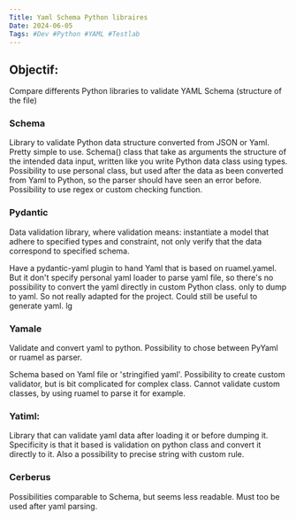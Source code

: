 ```yaml
---
Title: Yaml Schema Python libraires
Date: 2024-06-05
Tags: #Dev #Python #YAML #Testlab
---
```


## Objectif: 
Compare differents Python libraries to validate YAML Schema (structure of the file)


### Schema
Library to validate Python data structure converted from JSON or Yaml. 
Pretty simple to use.
Schema() class that take as arguments the structure of the intended data input, written like you write Python data class using types.
Possibility to use personal class, but used after the data as been converted from Yaml to Python, so the parser should have seen an error before.
Possibility to use regex or custom checking function.


### Pydantic
Data validation library, where validation means: instantiate a model that adhere to specified types and constraint, not only verify that the data
correspond to specified schema.

Have a pydantic-yaml plugin to hand Yaml that is based on ruamel.yamel. But it don't specify personal yaml loader to parse yaml file,  so there's no possibility to convert the yaml directly in custom Python class.
only to dump to yaml. So not really adapted for the project.
Could still be useful to generate yaml. lg

### Yamale
Validate and convert yaml to python.
Possibility to chose between PyYaml or ruamel as parser.

Schema based on Yaml file or 'stringified yaml'.
Possibility to create custom validator, but is bit complicated for complex class.
Cannot validate custom classes, by using ruamel to parse it for example.


### Yatiml:
Library that can validate yaml data after loading it or before dumping it.
Specificity is that it based is validation on python class and convert it directly to it.
Also a possibility to precise string with custom rule.

### Cerberus
Possibilities comparable to Schema, but seems less readable.
Must too be used after yaml parsing.
